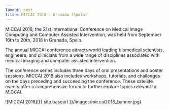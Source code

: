 ```yaml
---
layout: post
title: MICCAI 2018 - Granada (Spain)
---
```


MICCAI 2018, the 21st International Conference on Medical Image Computing and Computer Assisted Intervention, was held from September 16th to 20th, 2018 in Granada, Spain.

The annual MICCAI conference attracts world leading biomedical scientists, engineers, and clinicians from a wide range of disciplines associated with medical imaging and computer assisted intervention.

The conference series includes three days of oral presentations and poster sessions. MICCAI 2018 also includes workshops, tutorials, and challenges on the days preceding and succeeding the conference. These satellite events offer a comprehensive forum to further explore topics relevant to MICCAI.

![MICCAI 2018]({{ site.baseurl }}/images/miccai2018_banner.jpg)

